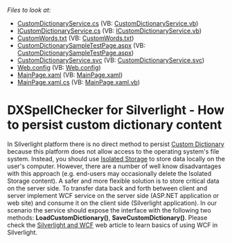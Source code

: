 <!-- default file list -->
*Files to look at*:

* [CustomDictionaryService.cs](./CS/CustomDictionarySample.Web/App_Code/CustomDictionaryService.cs) (VB: [CustomDictionaryService.vb](./VB/CustomDictionarySample.Web/App_Code/CustomDictionaryService.vb))
* [ICustomDictionaryService.cs](./CS/CustomDictionarySample.Web/App_Code/ICustomDictionaryService.cs) (VB: [ICustomDictionaryService.vb](./VB/CustomDictionarySample.Web/App_Code/ICustomDictionaryService.vb))
* [CustomWords.txt](./CS/CustomDictionarySample.Web/App_Data/Dictionaries/CustomWords.txt) (VB: [CustomWords.txt](./VB/CustomDictionarySample.Web/App_Data/Dictionaries/CustomWords.txt))
* [CustomDictionarySampleTestPage.aspx](./CS/CustomDictionarySample.Web/CustomDictionarySampleTestPage.aspx) (VB: [CustomDictionarySampleTestPage.aspx](./VB/CustomDictionarySample.Web/CustomDictionarySampleTestPage.aspx))
* [CustomDictionaryService.svc](./CS/CustomDictionarySample.Web/CustomDictionaryService.svc) (VB: [CustomDictionaryService.svc](./VB/CustomDictionarySample.Web/CustomDictionaryService.svc))
* [Web.config](./CS/CustomDictionarySample.Web/Web.config) (VB: [Web.config](./VB/CustomDictionarySample.Web/Web.config))
* [MainPage.xaml](./CS/CustomDictionarySample/MainPage.xaml) (VB: [MainPage.xaml](./VB/CustomDictionarySample/MainPage.xaml))
* [MainPage.xaml.cs](./CS/CustomDictionarySample/MainPage.xaml.cs) (VB: [MainPage.xaml.vb](./VB/CustomDictionarySample/MainPage.xaml.vb))
<!-- default file list end -->
# DXSpellChecker for Silverlight - How to persist custom dictionary content


<p>In Silverlight platform there is no direct method to persist <a href="http://documentation.devexpress.com/#WindowsForms/CustomDocument8581#custom"><u>Custom Dictionary</u></a> because this platform does not allow access to the operating system's file system. Instead, you should use <a href="http://www.silverlight.net/learn/graphics/file-and-local-data/isolated-storage-(silverlight-quickstart)"><u>Isolated Storage</u></a> to store data locally on the user's computer. However, there are a number of well know disadvantages with this approach (e.g. end-users may occasionally delete the Isolated Storage content). A safer and more flexible solution is to store critical data on the server side. To transfer data back and forth between client and server implement WCF service on the server side (ASP.NET application or web site) and consume it on the client side (Silverlight application). In our scenario the service should expose the interface with the following two methods: <strong>LoadCustomDictionary()</strong>, <strong>SaveCustomDictionary()</strong>. Please check the <a href="http://chakkaradeep.wordpress.com/2008/05/31/silverlight-and-wcf/"><u>Silverlight and WCF</u></a> web article to learn basics of using WCF in Silverlight.</p>

<br/>


